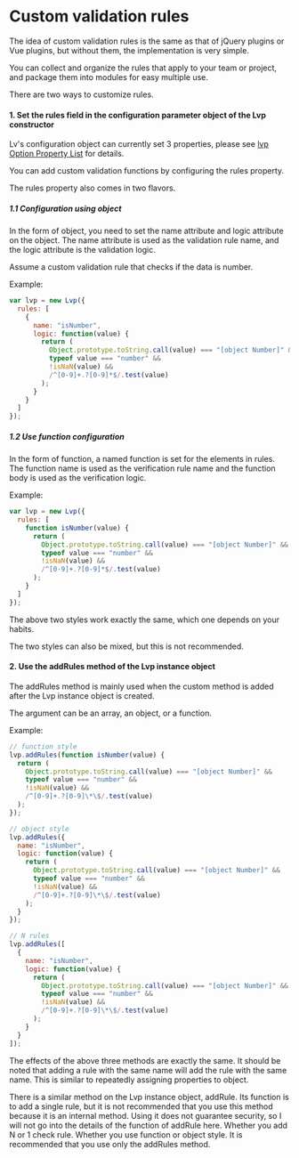 # Custom validation rules

The idea of ​​custom validation rules is the same as that of jQuery plugins or Vue plugins, but without them, the implementation is very simple.

You can collect and organize the rules that apply to your team or project, and package them into modules for easy multiple use.

There are two ways to customize rules.

#### 1. Set the rules field in the configuration parameter object of the Lvp constructor

Lv's configuration object can currently set 3 properties, please see [lvp Option Property List](/api/config-object.md) for details.

You can add custom validation functions by configuring the rules property.

The rules property also comes in two flavors.

##### 1.1 Configuration using object

In the form of object, you need to set the name attribute and logic attribute on the object. The name attribute is used as the validation rule name, and the logic attribute is the validation logic.

Assume a custom validation rule that checks if the data is number.

Example:

```js
var lvp = new Lvp({
  rules: [
    {
      name: "isNumber",
      logic: function(value) {
        return (
          Object.prototype.toString.call(value) === "[object Number]" &&
          typeof value === "number" &&
          !isNaN(value) &&
          /^[0-9]+.?[0-9]*$/.test(value)
        );
      }
    }
  ]
});
```

##### 1.2 Use function configuration

In the form of function, a named function is set for the elements in rules. The function name is used as the verification rule name and the function body is used as the verification logic.

Example:

```js
var lvp = new Lvp({
  rules: [
    function isNumber(value) {
      return (
        Object.prototype.toString.call(value) === "[object Number]" &&
        typeof value === "number" &&
        !isNaN(value) &&
        /^[0-9]+.?[0-9]*$/.test(value)
      );
    }
  ]
});
```

The above two styles work exactly the same, which one depends on your habits.

The two styles can also be mixed, but this is not recommended.

#### 2. Use the addRules method of the Lvp instance object

The addRules method is mainly used when the custom method is added after the Lvp instance object is created.

The argument can be an array, an object, or a function.

Example:

```js
// function style
lvp.addRules(function isNumber(value) {
  return (
    Object.prototype.toString.call(value) === "[object Number]" &&
    typeof value === "number" &&
    !isNaN(value) &&
    /^[0-9]+.?[0-9]\*\$/.test(value)
  );
});

// object style
lvp.addRules({
  name: "isNumber",
  logic: function(value) {
    return (
      Object.prototype.toString.call(value) === "[object Number]" &&
      typeof value === "number" &&
      !isNaN(value) &&
      /^[0-9]+.?[0-9]\*\$/.test(value)
    );
  }
});

// N rules
lvp.addRules([
  {
    name: "isNumber",
    logic: function(value) {
      return (
        Object.prototype.toString.call(value) === "[object Number]" &&
        typeof value === "number" &&
        !isNaN(value) &&
        /^[0-9]+.?[0-9]\*\$/.test(value)
      );
    }
  }
]);
```

The effects of the above three methods are exactly the same. It should be noted that adding a rule with the same name will add the rule with the same name. This is similar to repeatedly assigning properties to object.

There is a similar method on the Lvp instance object, addRule. Its function is to add a single rule, but it is not recommended that you use this method because it is an internal method. Using it does not guarantee security, so I will not go into the details of the function of addRule here. Whether you add N or 1 check rule. Whether you use function or object style. It is recommended that you use only the addRules method.
